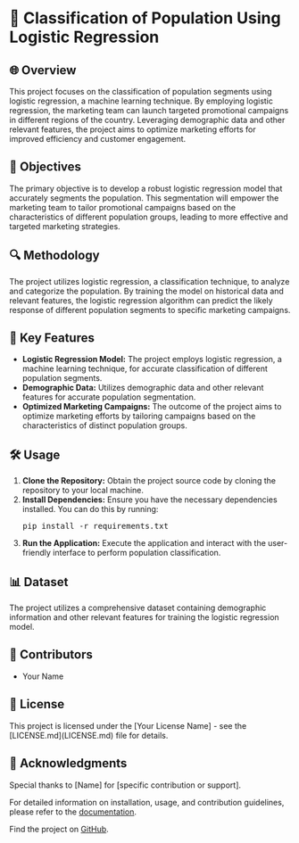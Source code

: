 <!DOCTYPE html>
<html>

<head>
  
  <!-- 
  <style>
    h1 {
      font-size: 32px;
    }

    h2 {
      font-size: 24px;
    }

    h3 {
      font-size: 20px;
    }
  </style>
   -->
</head>

<body>
  <!-- Project Title -->
  <h1>👥 Classification of Population Using Logistic Regression</h1>

  <!-- Overview Section -->
  <h2>🌐 Overview</h2>
  <p>This project focuses on the classification of population segments using logistic regression, a machine learning technique. By employing logistic regression, the marketing team can launch targeted promotional campaigns in different regions of the country. Leveraging demographic data and other relevant features, the project aims to optimize marketing efforts for improved efficiency and customer engagement.</p>

  <!-- Objectives Section -->
  <h2>🎯 Objectives</h2>
  <p>The primary objective is to develop a robust logistic regression model that accurately segments the population. This segmentation will empower the marketing team to tailor promotional campaigns based on the characteristics of different population groups, leading to more effective and targeted marketing strategies.</p>

  <!-- Methodology Section -->
  <h2>🔍 Methodology</h2>
  <p>The project utilizes logistic regression, a classification technique, to analyze and categorize the population. By training the model on historical data and relevant features, the logistic regression algorithm can predict the likely response of different population segments to specific marketing campaigns.</p>

  <!-- Key Features Section -->
  <h2>🚀 Key Features</h2>
  <ul>
    <li><strong>Logistic Regression Model:</strong> The project employs logistic regression, a machine learning technique, for accurate classification of different population segments.</li>
    <li><strong>Demographic Data:</strong> Utilizes demographic data and other relevant features for accurate population segmentation.</li>
    <li><strong>Optimized Marketing Campaigns:</strong> The outcome of the project aims to optimize marketing efforts by tailoring campaigns based on the characteristics of distinct population groups.</li>
  </ul>

  <!-- Usage Section -->
  <h2>🛠️ Usage</h2>
  <ol>
    <li><strong>Clone the Repository:</strong> Obtain the project source code by cloning the repository to your local machine.</li>
    <li><strong>Install Dependencies:</strong> Ensure you have the necessary dependencies installed. You can do this by running:
      <pre>pip install -r requirements.txt</pre>
    </li>
    <li><strong>Run the Application:</strong> Execute the application and interact with the user-friendly interface to perform population classification.</li>
  </ol>

  <!-- Dataset Section -->
  <h2>📊 Dataset</h2>
  <p>The project utilizes a comprehensive dataset containing demographic information and other relevant features for training the logistic regression model.</p>

  <!-- Contributors Section -->
  <h2>👥 Contributors</h2>
  <ul>
    <li>Your Name</li>
    <!-- Add other contributors if applicable -->
  </ul>

  <!-- License Section -->
  <h2>📄 License</h2>
  <p>This project is licensed under the [Your License Name] - see the [LICENSE.md](LICENSE.md) file for details.</p>

  <!-- Acknowledgments Section -->
  <h2>🙏 Acknowledgments</h2>
  <p>Special thanks to [Name] for [specific contribution or support].</p>

  <!-- Documentation and GitHub Links -->
  <p>For detailed information on installation, usage, and contribution guidelines, please refer to the <a href="docs/README.md">documentation</a>.</p>
  <p>Find the project on <a href="https://github.com/your-username/your-repository">GitHub</a>.</p>

</body>

</html>
